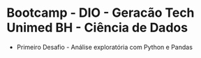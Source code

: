 # Bootcamp - DIO - Geracão Tech Unimed BH - Ciência de Dados

* Primeiro Desafio - Análise exploratória com Python e Pandas
